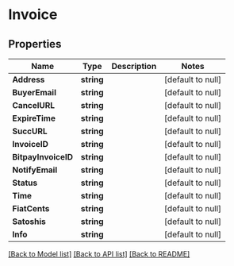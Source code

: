 # Invoice

## Properties
Name | Type | Description | Notes
------------ | ------------- | ------------- | -------------
**Address** | **string** |  | [default to null]
**BuyerEmail** | **string** |  | [default to null]
**CancelURL** | **string** |  | [default to null]
**ExpireTime** | **string** |  | [default to null]
**SuccURL** | **string** |  | [default to null]
**InvoiceID** | **string** |  | [default to null]
**BitpayInvoiceID** | **string** |  | [default to null]
**NotifyEmail** | **string** |  | [default to null]
**Status** | **string** |  | [default to null]
**Time** | **string** |  | [default to null]
**FiatCents** | **string** |  | [default to null]
**Satoshis** | **string** |  | [default to null]
**Info** | **string** |  | [default to null]

[[Back to Model list]](../README.md#documentation-for-models) [[Back to API list]](../README.md#documentation-for-api-endpoints) [[Back to README]](../README.md)


